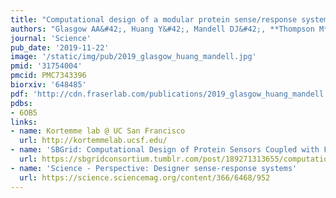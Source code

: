 ```yaml
---
title: "Computational design of a modular protein sense/response system."
authors: "Glasgow AA&#42;, Huang Y&#42;, Mandell DJ&#42;, **Thompson M**, Ritterson R, Loshbaugh AL, **Pellegrino J**, Krivacic C, Pache RA, Barlow KA, Ollikainen N, Jeon D, Kelly MJS, **Fraser JS**, Kortemme T."
journal: 'Science'
pub_date: '2019-11-22'
image: '/static/img/pub/2019_glasgow_huang_mandell.jpg'
pmid: '31754004'
pmcid: PMC7343396
biorxiv: '648485'
pdf: 'http://cdn.fraserlab.com/publications/2019_glasgow_huang_mandell.pdf'
pdbs:
- 6OB5
links:
- name: Kortemme lab @ UC San Francisco
  url: http://kortemmelab.ucsf.edu/
- name: 'SBGrid: Computational Design of Protein Sensors Coupled with Functional Outputs'
  url: https://sbgridconsortium.tumblr.com/post/189271313655/computational-design-of-protein-sensors-coupled
- name: 'Science - Perspective: Designer sense-response systems'
  url: https://science.sciencemag.org/content/366/6468/952
---
```

